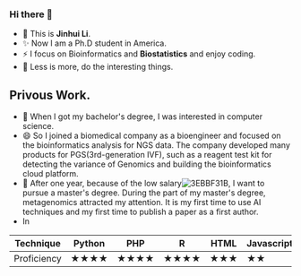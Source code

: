 ### Hi there 👋
- 🔭 This is  **Jinhui Li**.  
- ✨ Now I am a Ph.D student in America. 
- ⚡ I focus on Bioinformatics and **Biostatistics** and enjoy coding.
- 💬 Less is more, do the interesting things.
## Privous Work.
- 🤔 When I got my bachelor's degree, I was interested in computer science.
- 😄 So I joined a biomedical company as a bioengineer and focused on the bioinformatics analysis for NGS data. The company developed many products for PGS(3rd-generation IVF), such as a reagent test kit for detecting the variance of Genomics and building the bioinformatics cloud platform.
- 👯 After one year, because of the low salary![3EBBF31B](https://github.com/jinhuili-lab/jinhuili-lab/assets/47018145/2372663a-9d39-4e85-8230-6b5088619a47), I want to pursue a master's degree. During the part of my master's degree, metagenomics attracted my attention. It is my first time to use AI techniques and my first time to publish a paper as a first author.
- In


|Technique|Python|PHP|R|HTML|Javascript|
|---|---|---|---|---|---|
|Proficiency|★★★★|★★★★|★★★★|★★★|★★|

